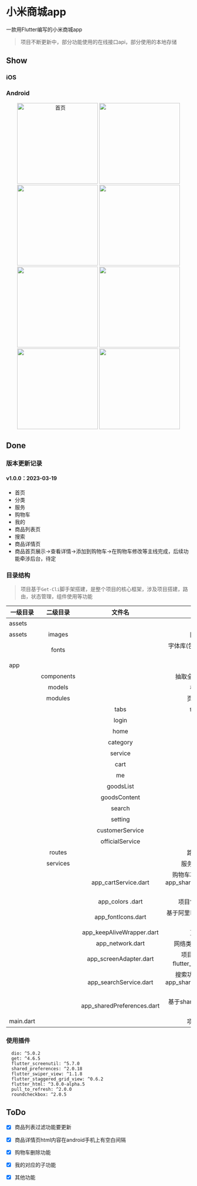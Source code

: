 # 小米商城app

一款用Flutter编写的小米商城app

>项目不断更新中，部分功能使用的在线接口api，部分使用的本地存储

## Show
### iOS

### Android

<div align=center>
<img src="./screenshot/android/011.jpg" width="220" alt="首页"/>
<img src="./screenshot/android/012.jpg" width="220"/>
<img src="./screenshot/android/02.jpg" width="220"/>
<img src="./screenshot/android/03.jpg" width="220"/>
<img src="./screenshot/android/04.jpg" width="220"/>
<img src="./screenshot/android/05.jpg" width="220"/>
<img src="./screenshot/android/06.jpg" width="220"/>
<img src="./screenshot/android/07.jpg" width="220"/>
</div>

## Done
### 版本更新记录

#### v1.0.0：2023-03-19
*  首页
*  分类
*  服务
*  购物车
*  我的
*  商品列表页
*  搜索
*  商品详情页
*  商品首页展示->查看详情->添加到购物车->在购物车修改等主线完成，后续功能牵涉后台，待定

### 目录结构

>项目基于`Get-Cli`脚手架搭建，是整个项目的核心框架，涉及项目搭建，路由，状态管理，组件使用等功能

|   一级目录  |  二级目录   |   文件名  |   描述    |
---|:--:|:--:|:---:|
|  assets     |               |    |  素材目录 | 
|  assets     |  images   |    |  图片素材库 | 
|               |    fonts    |    |   字体库(包含阿里巴巴图标字体素材)| 
|   app       |               |    |  app目录 | 
|               |   components   |   |  抽取全局通用组件目录 | 
|                |    models         |    |  模型类目录 | 
|                |    modules        |                      | 页面组件目录 | 
|                |           |   tabs                    | tabs管理页 | 
|                |           |   login                  | 登录 | 
|                |           |   home                  | 首页 | 
|                |           |   category              |  分类| 
|                |           |   service                | 服务 | 
|                |           |   cart                    | 购物车 | 
|                |           |   me                     | 我的 | 
|                |           |   goodsList           | 商品列表 | 
|                |           |   goodsContent     | 商品详情 | 
|                |           |   search               | 搜索 | 
|                |           |   setting               |  设置| 
|                |           |   customerService  | 客服 | 
|                |           |   officialService     | 官方服务 | 
|               |       routes        |                                         |  路由配置目录   | 
|               |       services      |                                        | 服务及工具类目录 | 
|               |                        |  app_cartService.dart          | 购物车功能服务类，基于app_sharedPreferences.dart的封装 | 
|               |                        |  app_colors .dart                | 项目常用颜色管理类 | 
|               |                        |  app_fontIcons.dart             | 基于阿里巴巴图标字体素材功能类 | 
|               |                        |  app_keepAliveWrapper.dart  | 页面保活类 | 
|               |                        |  app_network.dart                  | 网络类，基于dio的封装 | 
|               |                        |  app_screenAdapter.dart        | 项目适配类，基于flutter_screenutil的封装 | 
|               |                        |  app_searchService.dart         | 搜索功能服务类，基于app_sharedPreferences.dart的封装 | 
|               |                        |  app_sharedPreferences.dart  | 基于shared_preferences的封装 | 
| main.dart  |        |   |  项目入口文件 | 



### 使用插件
```
  dio: ^5.0.2
  get: ^4.6.5
  flutter_screenutil: ^5.7.0
  shared_preferences: ^2.0.18
  flutter_swiper_view: ^1.1.8
  flutter_staggered_grid_view: ^0.6.2
  flutter_html: ^3.0.0-alpha.5
  pull_to_refresh: ^2.0.0
  roundcheckbox: ^2.0.5
```

## ToDo

- [x] 商品列表过滤功能要更新
- [x] 商品详情页html内容在android手机上有空白间隔
- [x] 购物车删除功能
- [x] 我的对应的子功能
- [x] 其他功能






